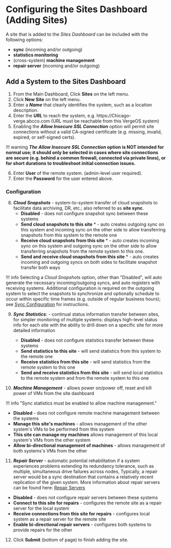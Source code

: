 

# Configuring the Sites Dashboard (Adding Sites)

A site that is added to the *Sites Dashboard* can be included with the following options:  

- **sync** (incoming and/or outgoing)
- **statistics monitoring**
- (cross-system) **machine management**
- **repair server** (incoming and/or outgoing)

## Add a System to the Sites Dashboard

1. From the Main Dashboard, Click **Sites** on the left menu.
2. Click **New Site** on the left menu.
3. Enter a ***Name*** that clearly identifies the system, such as a location description.
4. Enter the ***URL*** to reach the system, e.g. https:/[]()/Chicago-verge.abcco.com (URL must be reachable from this VergeOS system)
5. Enabling the ***Allow Insecure SSL Connection*** option will permit site connections without a valid CA-signed certificate (e.g. missing, invalid, expired, or self-signed certs). 

!!! warning
    ***The Allow Insecure SSL Connection* option is NOT intended for normal use; it should only be selected in cases where site connections are secure (e.g. behind a common firewall, connected via private lines), or for short durations to troubleshoot initial connection issues.**

6. Enter **User** of the remote system. (admin-level user required).
7. Enter the **Password** for the user entered above.

### Configuration
8. ***Cloud Snapshots*** - system-to-system transfer of cloud snapshots to facilitate data archiving, DR, etc.; also referred to as **site sync**.
    - **Disabled** - does not configure snapshot sync between these systems
    - **Send cloud snapshots to this site** * - auto creates outgoing sync on this system and incoming sync on the other side to allow transferring snapshots from this system to the remote one
    - **Receive cloud snapshots from this site** * - auto creates incoming sync on this system and outgoing sync on the other side to allow transferring snapshots from the remote system to this one.
    - **Send and receive cloud snapshots from this site** * - auto creates incoming and outgoing syncs on both sides to facilitate snapshot transfer both ways

!!! info 
    Selecting a *Cloud Snapshots* option, other than "Disabled", will auto generate the necessary incoming/outgoing syncs, and auto registers with receiving systems. Additional configuration is required on the outgoing system to select the snapshots to synchronize and optionally schedule to occur within specific time frames (e.g. outside of regular business hours); see [Sync Configuration](/product-guide/backup-dr/sync-configuration) for instructions.    
    
9. ***Sync Statistics***: - continual status information transfer between sites, for simpler monitoring of multiple systems: displays high-level status info for each site with the ability to drill down on a specific site for more detailed information
    - **Disabled** - does not configure statistics transfer between these systems
    - **Send statistics to this site** - will send statistics from this system to the remote one
    - **Receive statistics from this site** - will send statistics from the remote system to this one
    - **Send and receive statistics from this site** - will send local statistics to the remote system and from the remote system to this one
    
10.  ***Machine Management*** - allows power on/power off, reset and kill power of VMs from the site dashboard

!!! info "Sync statistics must be enabled to allow machine management."

- **Disabled** - does not configure remote machine management between the systems
- **Manage this site's machines** - allows management of the other system's VMs to be performed from this system
- **This site can manage my machines** allows management of this local system's VMs from the other system
- **Allow bi-directional management of machines** - allows management of both systems's VMs from the other

11.  ***Repair Server*** - automatic potential rehabilitation if a system experiences problems extending its redundancy tolerance, such as multiple, simultaneous drive failures across nodes, Typically, a repair server would be a sync destination that contains a relatively recent replication of the given system. More information about repair servers can be found here: [Repair Servers](/product-guide/backup-dr/repair-server)

- **Disabled** - does not configure repair servers between these systems
- **Connect to this site for repairs** - configures the remote site as a repair server for the local system
- **Receive connections from this site for repairs** - configures local system as a repair server for the remote site
- **Enable bi-directional repair servers** - configures both systems to provide repairs for the other
   
12. Click **Submit** (bottom of page) to finish adding the site.